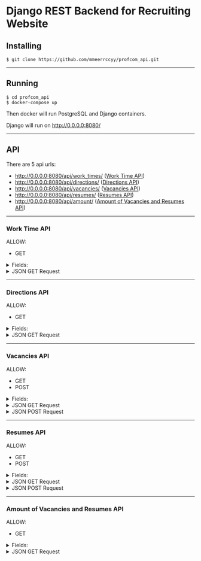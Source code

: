 # Django REST Backend for Recruiting Website

## Installing

```shell
$ git clone https://github.com/mmeerrccyy/profcom_api.git
```

--------------------------

## Running

```shell
$ cd profcom_api
$ docker-compose up
```

Then docker will run PostgreSQL and Django containers.

Django will run on http://0.0.0.0:8080/

----------------

## API

There are 5 api urls:

- http://0.0.0.0:8080/api/work_times/ ([Work Time API](#Work-Time-API))
- http://0.0.0.0:8080/api/directions/ ([Directions API](#Directions-API))
- http://0.0.0.0:8080/api/vacancies/ ([Vacancies API](#Vacancies-API))
- http://0.0.0.0:8080/api/resumes/ ([Resumes API](#Resumes-API))
- http://0.0.0.0:8080/api/amount/ ([Amount of Vacancies and Resumes API](#Amount-of-Vacancies-and-Resumes-API))

-----------------

### Work Time API

ALLOW:

- GET

<details><summary>Fields:</summary>

- id (primary key)
- work_time

</details>

<details><summary>JSON GET Request</summary>

```json
[
  {
    "id": 1,
    "work_time": "Повна зайнятість"
  },
  {
    "id": 2,
    "work_time": "Неповна зайнятість"
  },
  {
    "id": 3,
    "work_time": "Дистанційна робота"
  }
]
```

</details>

------------------

### Directions API

ALLOW:

- GET

<details><summary>Fields:</summary>

- id (primary key)
- direction

</details>

<details> <summary>JSON GET Request</summary>

```json
[
  {
    "id": 1,
    "direction": "IT, комп'ютери, інтернет"
  },
  {
    "id": 2,
    "direction": "Адмiнiстрацiя, керівництво середньої ланки"
  },
  {
    "id": 3,
    "direction": "Будівництво, архітектура"
  },
  {
    "id": 4,
    "direction": "Бухгалтерія, аудит, секретаріат, діловодство, АГВ"
  },
  {
    "id": 5,
    "direction": "Готельно-ресторанний бізнес, туризм, сфера обслуговування"
  },
  {
    "id": 6,
    "direction": "Дизайн, творчість"
  },
  {
    "id": 7,
    "direction": "ЗМІ, видавництво, поліграфія"
  },
  {
    "id": 8,
    "direction": "Краса, фітнес, спорт"
  },
  {
    "id": 9,
    "direction": "Культура, музика, шоу-бізнес"
  },
  {
    "id": 10,
    "direction": "Логістика, склад, ЗЕД"
  },
  {
    "id": 11,
    "direction": "Маркетинг, реклама, PR, телекомунікації та зв'язок"
  },
  {
    "id": 12,
    "direction": "Медицина, фармацевтика"
  },
  {
    "id": 13,
    "direction": "Нерухомість"
  },
  {
    "id": 14,
    "direction": "Освіта, наука"
  },
  {
    "id": 15,
    "direction": "Охорона, безпека"
  },
  {
    "id": 16,
    "direction": "Продаж, закупівля"
  },
  {
    "id": 17,
    "direction": "Робочі спеціальності, виробництво"
  },
  {
    "id": 18,
    "direction": "Роздрібна торгівля"
  },
  {
    "id": 19,
    "direction": "Сільське господарство, агробізнес"
  },
  {
    "id": 20,
    "direction": "Транспорт, автобізнес"
  },
  {
    "id": 21,
    "direction": "Фінанси, банк"
  },
  {
    "id": 22,
    "direction": "Управління персоналом, HR"
  },
  {
    "id": 23,
    "direction": "Юриспруденція"
  }
]
```

</details>

--------------------

### Vacancies API

ALLOW:

- GET
- POST

<details> <summary>Fields:</summary>

- id (primary key)
- company_name (max length = 45) *
- company_short_description (text area)
- company_direction (foreign key to Directions) *
- vacancy_name (max length = 90) *
- vacancy_description (text area) *
- vacancy_requirements (text area) *
- vacancy_working_conditions (text area) *
- vacancy_salary (max length = 20)
- vacancy_benefits (text area)
- vacancy_contacts ()
- company_website
- vacancy_date_added

</details>

<details><summary>JSON GET Request</summary>

```json
[
  {
    "id": 1,
    "company_name": "Test Company",
    "company_short_description": "Test description",
    "vacancy_name": "Test vacancy name",
    "vacancy_description": "Test vacancy description",
    "vacancy_requirements": "Test",
    "vacancy_working_conditions": "Test",
    "vacancy_salary": "1000-2000$",
    "vacancy_benefits": "Test",
    "vacancy_contacts": "Test\r\nTest\r\nTest",
    "company_website": "Test.com\r\nTest.org\r\nTest.ua",
    "vacancy_date_added": "2021-10-14T17:44:20.597934Z",
    "company_direction": {
      "id": 6,
      "direction": "Дизайн, творчість"
    }
  },
  {
    "id": 2,
    "company_name": "Test Company 2",
    "company_short_description": "Test description 2",
    "vacancy_name": "Test vacancy name 2",
    "vacancy_description": "Test vacancy description 2",
    "vacancy_requirements": "Test 2",
    "vacancy_working_conditions": "Test 2",
    "vacancy_salary": "1000-2000$",
    "vacancy_benefits": "Test 2",
    "vacancy_contacts": "Test 2\r\nTest 2\r\nTest 2",
    "company_website": "Test.com 2 \r\nTest.org 2\r\nTest.ua 2",
    "vacancy_date_added": "2021-10-14T17:57:50.125879Z",
    "company_direction": {
      "id": 2,
      "direction": "Адмiнiстрацiя, керівництво середньої ланки"
    }
  }
]
```

</details>

<details> <summary>JSON POST Request</summary>

```json

{
  "id": 1,
  "company_name": "Test Company 2",
  "company_short_description": "Test description 2",
  "vacancy_name": "Test vacancy name 2",
  "vacancy_description": "Test vacancy description 2",
  "vacancy_requirements": "Test 2",
  "vacancy_working_conditions": "Test 2",
  "vacancy_salary": "1000-2000$",
  "vacancy_benefits": "Test 2",
  "vacancy_contacts": "Test 2\r\nTest 2\r\nTest 2",
  "company_website": "Test.com 2 \r\nTest.org 2\r\nTest.ua 2",
  "company_direction": 2
}
```

</details>

--------------------

### Resumes API

ALLOW:

- GET
- POST

<details><summary>Fields:</summary>

- id (primary key)
- students_pib (max length = 90) *
- students_phone_number (max length = 50) *
- students_email (max length = 90) *
- students_direction (foreign key to Directions) *
- students_work_time (foreign key(s) to Work Time) (minimal 1)*
- students_resume_file (file)
- students_resume_link (text area)
- students_social_networks (text area)

</details>

<details><summary>JSON GET Request</summary>

```json
[
  {
    "id": 1,
    "students_pib": "Test 1",
    "students_phone_number": "+380999999999",
    "students_email": "test.test@test.test",
    "students_resume_file": null,
    "students_resume_link": "test.test",
    "students_social_networks": null,
    "resume_date_added": "2021-10-14T17:18:00.261427Z",
    "students_direction": {
      "id": 17,
      "direction": "Робочі спеціальності, виробництво"
    },
    "students_work_time": [
      1,
      2
    ]
  },
  {
    "id": 2,
    "students_pib": "test",
    "students_phone_number": "test",
    "students_email": "test",
    "students_resume_file": null,
    "students_resume_link": "test",
    "students_social_networks": null,
    "resume_date_added": "2021-10-14T17:19:19.866697Z",
    "students_direction": {
      "id": 3,
      "direction": "Будівництво, архітектура"
    },
    "students_work_time": [
      1,
      2,
      3
    ]
  }
]
```

</details>

<details><summary>JSON POST Request</summary>

```json
{
  "students_pib": "test",
  "students_phone_number": "test",
  "students_email": "test",
  "students_resume_file": null,
  "students_resume_link": "test",
  "students_social_networks": null,
  "students_direction": 2,
  "students_work_time": [
    1,
    2,
    3
  ]
}
```

</details>

---------------------------------

### Amount of Vacancies and Resumes API

ALLOW: 
- GET

<details><summary>Fields:</summary>

- vacancy_amount
- resume_amount

</details>

<details><summary>JSON GET Request</summary>

```json
{
    "vacancy_amount": 2,
    "resume_amount": 3
}
```

</details>
